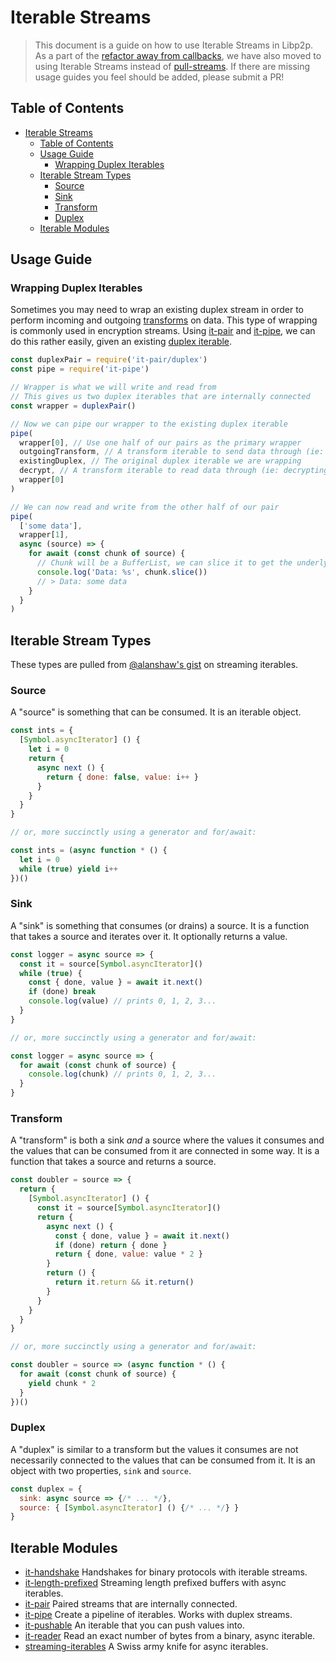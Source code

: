 # Iterable Streams

> This document is a guide on how to use Iterable Streams in Libp2p. As a part of the [refactor away from callbacks](https://github.com/ipfs/js-ipfs/issues/1670), we have also moved to using Iterable Streams instead of [pull-streams](https://pull-stream.github.io/). If there are missing usage guides you feel should be added, please submit a PR!

## Table of Contents

- [Iterable Streams](#iterable-streams)
  - [Table of Contents](#table-of-contents)
  - [Usage Guide](#usage-guide)
    - [Wrapping Duplex Iterables](#wrapping-duplex-iterables)
  - [Iterable Stream Types](#iterable-stream-types)
    - [Source](#source)
    - [Sink](#sink)
    - [Transform](#transform)
    - [Duplex](#duplex)
  - [Iterable Modules](#iterable-modules)

## Usage Guide

### Wrapping Duplex Iterables

Sometimes you may need to wrap an existing duplex stream in order to perform incoming and outgoing [transforms](#transform) on data. This type of wrapping is commonly used in encryption streams. Using [it-pair][it-pair] and [it-pipe], we can do this rather easily, given an existing [duplex iterable](#duplex).

```js
const duplexPair = require('it-pair/duplex')
const pipe = require('it-pipe')

// Wrapper is what we will write and read from
// This gives us two duplex iterables that are internally connected
const wrapper = duplexPair()

// Now we can pipe our wrapper to the existing duplex iterable
pipe(
  wrapper[0], // Use one half of our pairs as the primary wrapper
  outgoingTransform, // A transform iterable to send data through (ie: encrypting)
  existingDuplex, // The original duplex iterable we are wrapping
  decrypt, // A transform iterable to read data through (ie: decrypting)
  wrapper[0]
)

// We can now read and write from the other half of our pair
pipe(
  ['some data'],
  wrapper[1],
  async (source) => {
    for await (const chunk of source) {
      // Chunk will be a BufferList, we can slice it to get the underlying buffer
      console.log('Data: %s', chunk.slice())
      // > Data: some data
    }
  }
)
```

## Iterable Stream Types

These types are pulled from [@alanshaw's gist](https://gist.github.com/alanshaw/591dc7dd54e4f99338a347ef568d6ee9) on streaming iterables.

### Source

A "source" is something that can be consumed. It is an iterable object.

```js
const ints = {
  [Symbol.asyncIterator] () {
    let i = 0
    return {
      async next () {
        return { done: false, value: i++ }
      }
    }
  }
}

// or, more succinctly using a generator and for/await:

const ints = (async function * () {
  let i = 0
  while (true) yield i++
})()
```

### Sink

A "sink" is something that consumes (or drains) a source. It is a function that takes a source and iterates over it. It optionally returns a value.

```js
const logger = async source => {
  const it = source[Symbol.asyncIterator]()
  while (true) {
    const { done, value } = await it.next()
    if (done) break
    console.log(value) // prints 0, 1, 2, 3...
  }
}

// or, more succinctly using a generator and for/await:

const logger = async source => {
  for await (const chunk of source) {
    console.log(chunk) // prints 0, 1, 2, 3...
  }
}
```

### Transform

A "transform" is both a sink _and_ a source where the values it consumes and the values that can be consumed from it are connected in some way. It is a function that takes a source and returns a source.

```js
const doubler = source => {
  return {
    [Symbol.asyncIterator] () {
      const it = source[Symbol.asyncIterator]()
      return {
        async next () {
          const { done, value } = await it.next()
          if (done) return { done }
          return { done, value: value * 2 }
        }
        return () {
          return it.return && it.return()
        }
      }
    }
  }
}

// or, more succinctly using a generator and for/await:

const doubler = source => (async function * () {
  for await (const chunk of source) {
    yield chunk * 2
  }
})()
```

### Duplex

A "duplex" is similar to a transform but the values it consumes are not necessarily connected to the values that can be consumed from it. It is an object with two properties, `sink` and `source`.

```js
const duplex = {
  sink: async source => {/* ... */},
  source: { [Symbol.asyncIterator] () {/* ... */} }
}
```

## Iterable Modules

- [it-handshake][it-handshake] Handshakes for binary protocols with iterable streams.
- [it-length-prefixed][it-length-prefixed] Streaming length prefixed buffers with async iterables.
- [it-pair][it-pair] Paired streams that are internally connected.
- [it-pipe][it-pipe] Create a pipeline of iterables. Works with duplex streams.
- [it-pushable][it-pushable] An iterable that you can push values into.
- [it-reader][it-reader] Read an exact number of bytes from a binary, async iterable.
- [streaming-iterables][streaming-iterables] A Swiss army knife for async iterables.

[it-handshake]: https://github.com/jacobheun/it-handshake
[it-length-prefixed]: https://github.com/alanshaw/it-length-prefixed
[it-pair]: https://github.com/alanshaw/it-pair
[it-pipe]: https://github.com/alanshaw/it-pipe
[it-pushable]: https://github.com/alanshaw/it-pushable
[it-reader]: https://github.com/alanshaw/it-reader
[streaming-iterables]: https://github.com/bustle/streaming-iterables
